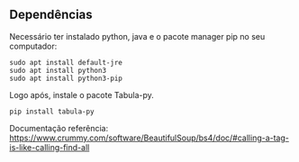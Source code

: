 ## Dependências

Necessário ter instalado python, java e o pacote manager pip no seu computador:
```
sudo apt install default-jre
sudo apt install python3
sudo apt install python3-pip
```

Logo após, instale o pacote Tabula-py.
```
pip install tabula-py
```

Documentação referência: https://www.crummy.com/software/BeautifulSoup/bs4/doc/#calling-a-tag-is-like-calling-find-all
